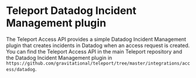 # Teleport Datadog Incident Management plugin

The Teleport Access API provides a simple Datadog Incident Management plugin that
creates incidents in Datadog when an access request is created. You can find the
Teleport Access API in the main Teleport repository and the Datadog Incident
Management plugin in `https://github.com/gravitational/teleport/tree/master/integrations/access/datadog`.

